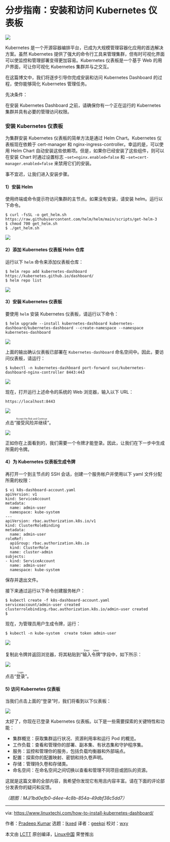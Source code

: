 [#]: subject: "How to Install and Access Kubernetes Dashboard Step-by-Step"
[#]: via: "https://www.linuxtechi.com/how-to-install-kubernetes-dashboard/"
[#]: author: "Pradeep Kumar https://www.linuxtechi.com/author/pradeep/"
[#]: collector: "lkxed"
[#]: translator: "geekpi"
[#]: reviewer: "wxy"
[#]: publisher: "wxy"
[#]: url: "https://linux.cn/article-16064-1.html"

分步指南：安装和访问 Kubernetes 仪表板
======

![][0]

Kubernetes 是一个开源容器编排平台，已成为大规模管理容器化应用的首选解决方案。虽然 Kubernetes 提供了强大的命令行工具来管理集群，但有时可视化界面可以使监控和管理部署变得更加容易。Kubernetes 仪表板是一个基于 Web 的用户界面，可让你可视化 Kubernetes 集群并与之交互。

在这篇博文中，我们将逐步引导你完成安装和访问 Kubernetes Dashboard 的过程，使你能够简化 Kubernetes 管理任务。

先决条件：

在安装 Kubernetes Dashboard 之前，请确保你有一个正在运行的 Kubernetes 集群并具有必要的管理访问权限。

### 安装 Kubernetes 仪表板

为集群安装 Kubernetes 仪表板的简单方法是通过 Helm Chart。Kubernetes 仪表板现在依赖于 cert-manager 和 nginx-ingress-controller。幸运的是，可以使用 Helm Chart 自动安装这些依赖项。但是，如果你已经安装了这些组件，则可以在安装 Chart 时通过设置标志 `–set=nginx.enabled=false` 和 `–set=cert-manager.enabled=false` 来禁用它们的安装。

事不宜迟，让我们进入安装步骤。

#### 1）安装 Helm

使用终端或命令提示符访问集群的主节点。如果没有安装，请安装 helm。运行以下命令。

```
$ curl -fsSL -o get_helm.sh https://raw.githubusercontent.com/helm/helm/main/scripts/get-helm-3
$ chmod 700 get_helm.sh
$ ./get_helm.sh
```

![][1]

#### 2）添加 Kubernetes 仪表板 Helm 仓库

运行以下 `helm` 命令来添加仪表板仓库：

```
$ helm repo add kubernetes-dashboard https://kubernetes.github.io/dashboard/
$ helm repo list
```

![][2]

#### 3）安装 Kubernetes 仪表板

要使用 `helm` 安装 Kubernetes 仪表板，请运行以下命令：

```
$ helm upgrade --install kubernetes-dashboard kubernetes-dashboard/kubernetes-dashboard --create-namespace --namespace kubernetes-dashboard
```

![][3]

上面的输出确认仪表板已部署在 `Kubernetes-dashboard` 命名空间中。因此，要访问仪表板，请运行：

```
$ kubectl -n kubernetes-dashboard port-forward svc/kubernetes-dashboard-nginx-controller 8443:443
```

![][4]

现在，打开运行上述命令的系统的 Web 浏览器，输入以下 URL：

```
https://localhost:8443
```

![][5]

点击“<ruby>接受风险并继续<rt>Accept the Risk and Continue</rt></ruby>”。

![][6]

正如你在上面看到的，我们需要一个令牌才能登录。因此，让我们在下一步中生成所需的令牌。

#### 4）为 Kubernetes 仪表板生成令牌

再打开一个到主节点的 SSH 会话，创建一个服务帐户并使用以下 yaml 文件分配所需的权限：

```
$ vi k8s-dashboard-account.yaml
apiVersion: v1
kind: ServiceAccount
metadata:
  name: admin-user
  namespace: kube-system
---
apiVersion: rbac.authorization.k8s.io/v1
kind: ClusterRoleBinding
metadata:
  name: admin-user
roleRef:
  apiGroup: rbac.authorization.k8s.io
  kind: ClusterRole
  name: cluster-admin
subjects:
- kind: ServiceAccount
  name: admin-user
  namespace: kube-system
```

保存并退出文件。

接下来通过运行以下命令创建服务帐户：

```
$ kubectl create -f k8s-dashboard-account.yaml
serviceaccount/admin-user created
clusterrolebinding.rbac.authorization.k8s.io/admin-user created
$
```

现在，为管理员用户生成令牌，运行：

```
$ kubectl -n kube-system  create token admin-user
```

![][7]

复制此令牌并返回浏览器，将其粘贴到“<ruby>输入令牌<rt>Enter token</rt></ruby>”字段中，如下所示：

![][8]

点击“<ruby>登录<rt>Login</rt></ruby>”。

#### 5) 访问 Kubernetes 仪表板

当我们点击上面的“登录”时，我们将看到以下仪表板：

![][9]

太好了，你现在已登录 Kubernetes 仪表板。以下是一些需要探索的关键特性和功能：

- 集群概览：获取集群运行状况、资源利用率和运行 Pod 的概览。
- 工作负载：查看和管理你的部署、副本集、有状态集和守护程序集。
- 服务：监控和管理你的服务，包括负载均衡器和外部端点。
- 配置：探索你的配置映射、密钥和持久卷声明。
- 存储：管理持久卷和存储类。
- 命名空间：在命名空间之间切换以查看和管理不同项目或团队的资源。

这就是这篇文章的全部内容，我希望你发现它有用且内容丰富。请在下面的评论部分发表你的疑问和反馈。

*（题图：MJ/1bd0efb0-d4ee-4c8b-854a-49dbf38c5dd7）*

--------------------------------------------------------------------------------

via: https://www.linuxtechi.com/how-to-install-kubernetes-dashboard/

作者：[Pradeep Kumar][a]
选题：[lkxed][b]
译者：[geekpi](https://github.com/geekpi)
校对：[wxy](https://github.com/wxy)

本文由 [LCTT](https://github.com/LCTT/TranslateProject) 原创编译，[Linux中国](https://linux.cn/) 荣誉推出

[a]: https://www.linuxtechi.com/author/pradeep/
[b]: https://github.com/lkxed/
[1]: https://www.linuxtechi.com/wp-content/uploads/2023/07/Install-Helm-on-K8s-master-node.png
[2]: https://www.linuxtechi.com/wp-content/uploads/2023/07/Helm-Repo-Kubernetes-Dashboard.png
[3]: https://www.linuxtechi.com/wp-content/uploads/2023/07/Installing-Kubernetes-Dashboard-Using-Helm-Command.png
[4]: https://www.linuxtechi.com/wp-content/uploads/2023/07/Port-Forwarding-Kubernetes-Dashboard-Kubectl-Command.png
[5]: https://www.linuxtechi.com/wp-content/uploads/2023/07/Accept-Risk-SSL-Kubernetes-Dashboard.png
[6]: https://www.linuxtechi.com/wp-content/uploads/2023/07/Token-For-Kubernetes-Dashboard-Login.png
[7]: https://www.linuxtechi.com/wp-content/uploads/2023/07/Generate-Token-K8s-Dashboard-kubectl-Command.png
[8]: https://www.linuxtechi.com/wp-content/uploads/2023/07/Click-Signin-After-entering-token-kubernetes-dashboard.png
[9]: https://www.linuxtechi.com/wp-content/uploads/2023/07/Kubernetes-Dashboard-Overview-Ubuntu.png
[0]: https://img.linux.net.cn/data/attachment/album/202308/05/132420lppzypd5fzvhz1dy.jpg